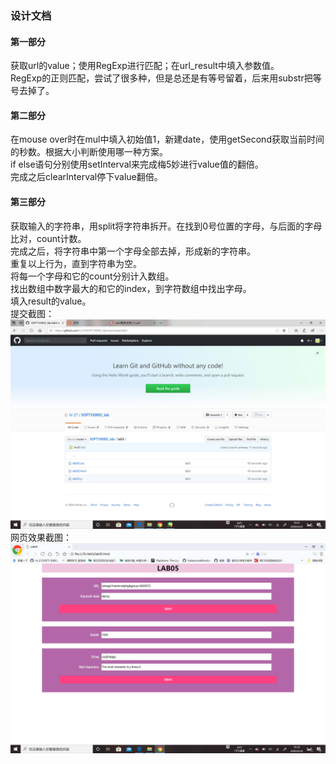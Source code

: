 ### 设计文档
#### 第一部分
获取url的value；使用RegExp进行匹配；在url_result中填入参数值。<br>
RegExp的正则匹配，尝试了很多种，但是总还是有等号留着，后来用substr把等号去掉了。
#### 第二部分
在mouse over时在mul中填入初始值1，新建date，使用getSecond获取当前时间的秒数。根据大小判断使用哪一种方案。<br>
if else语句分别使用setInterval来完成梅5妙进行value值的翻倍。<br>
完成之后clearInterval停下value翻倍。
#### 第三部分
获取输入的字符串，用split将字符串拆开。在找到0号位置的字母，与后面的字母比对，count计数。<br>
完成之后，将字符串中第一个字母全部去掉，形成新的字符串。<br>
重复以上行为，直到字符串为空。<br>
将每一个字母和它的count分别计入数组。<br>
找出数组中数字最大的和它的index，到字符数组中找出字母。<br>
填入result的value。<br>
提交截图：<br>
![img](image/提交.jpg)
网页效果截图：<br>
![img](image/网页效果.jpg)
